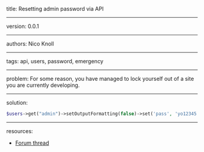 title: Resetting admin password via API

----

version: 0.0.1

----

authors: Nico Knoll

----

tags: api, users, password, emergency

-----

problem: 
For some reason, you have managed to lock yourself out of a site you are currently developing.

----

solution:
```PHP
$users->get("admin")->setOutputFormatting(false)->set('pass', 'yo12345')->save();
```

----

resources:
* [Forum thread](https://processwire.com/talk/topic/7167-server-error-with-latest-dev-build/#entry69041)
